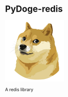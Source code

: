 # PyDoge-redis

![alt logo](https://github.com/ezeportela/pydoge/raw/master/static/doge.png)

A redis library
